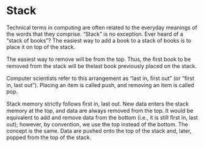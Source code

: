 # Stack

Technical terms in computing are often related to the everyday meanings of the words that they comprise. “Stack” is no exception. Ever heard of a “stack of books”? The easiest way to add a book to a stack of books is to place it on top of the stack. 

The easiest way to remove will be from the top. Thus, the ﬁrst book to be removed from the stack will be thelast book previously placed on the stack. 

Computer scientists refer to this arrangement as “last in, ﬁrst out” (or “ﬁrst in, last out”). Placing an item is called push, and removing an item is called pop.

Stack memory strictly follows ﬁrst in, last out. New data enters the stack memory at the top, and data are always removed from the top. It would be equivalent to add and remove data from the bottom (i.e., it is still ﬁrst in, last out); however, by convention, we use the top instead of the bottom. The concept is the same. Data are pushed onto the top of the stack and, later, popped from the top of the stack.